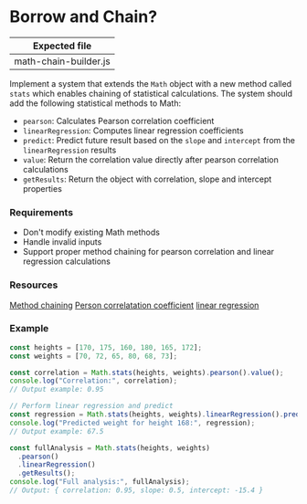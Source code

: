 # Borrow and Chain?

| Expected file         |
| --------------------- |
| math-chain-builder.js |

Implement a system that extends the `Math` object with a new method called `stats` which enables chaining of statistical calculations. The system should add the following statistical methods to Math:

- `pearson`: Calculates Pearson correlation coefficient
- `linearRegression`: Computes linear regression coefficients
- `predict`: Predict future result based on the `slope` and `intercept` from the `linearRegression` results
- `value`: Return the correlation value directly after pearson correlation calculations
- `getResults`: Return the object with correlation, slope and intercept properties

### Requirements

- Don't modify existing Math methods
- Handle invalid inputs
- Support proper method chaining for pearson correlation and linear regression calculations

### Resources

[Method chaining](https://www.geeksforgeeks.org/method-chaining-in-javascript/)
[Person correlatation coefficient](https://en.wikipedia.org/wiki/Pearson_correlation_coefficient)
[linear regression](https://en.wikipedia.org/wiki/Linear_regression)

### Example

```js
const heights = [170, 175, 160, 180, 165, 172];
const weights = [70, 72, 65, 80, 68, 73];

const correlation = Math.stats(heights, weights).pearson().value();
console.log("Correlation:", correlation);
// Output example: 0.95

// Perform linear regression and predict
const regression = Math.stats(heights, weights).linearRegression().predict(168);
console.log("Predicted weight for height 168:", regression);
// Output example: 67.5

const fullAnalysis = Math.stats(heights, weights)
  .pearson()
  .linearRegression()
  .getResults();
console.log("Full analysis:", fullAnalysis);
// Output: { correlation: 0.95, slope: 0.5, intercept: -15.4 }
```
